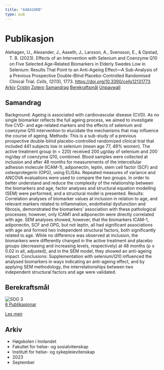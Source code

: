 ```yaml
---
title: "A4B42ARB"
type: pub
---
```

<h1>Publikasjon</h1>
<article id="csl-bib-container-A4B42ARB" class="csl-bib-container">
  <div class="csl-bib-body" style="line-height: 1.35; padding-left: 1em; text-indent:-1em;">
  <div class="csl-entry">Alehagen, U., Alexander, J., Aaseth, J., Larsson, A., Svensson, E., &amp; Opstad, T. B. (2023). Effects of an Intervention with Selenium and Coenzyme Q10 on Five Selected Age-Related Biomarkers in Elderly Swedes Low in Selenium: Results That Point to an Anti-Ageing Effect&#x2014;A Sub-Analysis of a Previous Prospective Double-Blind Placebo-Controlled Randomised Clinical Trial. <i>Cells</i>, <i>12</i>(13), 1773. <a href="https://doi.org/10.3390/cells12131773">https://doi.org/10.3390/cells12131773</a></div>
</div>
  <div class="csl-bib-buttons">
    <a href="#taxonomy-article-A4B42ARB" class="csl-bib-button">Arkiv</a>
    <a href="https://app.cristin.no/results/show.jsf?id=2172497" alt="Cristin URL" class="csl-bib-button">Cristin</a>
    <a href="http://zotero.org/groups/5402882/items/A4B42ARB" alt="Zotero URL" class="csl-bib-button">Zotero</a>
    <a href="#abstract-article-A4B42ARB" class="csl-bib-button">Samandrag</a>
    <a href="#sdg-article-A4B42ARB" class="csl-bib-button">Berekraftsmål</a>
    <a href="https://www.mdpi.com/2073-4409/12/13/1773/pdf?version=1688456600" class="csl-bib-button">Unpaywall</a>
  </div>
  <div id="csl-bib-meta-container-A4B42ARB"></div>
</article>
<div id="csl-bib-meta-A4B42ARB" class="csl-bib-meta">
  <article id="abstract-article-A4B42ARB" class="abstract-article">
    <h1>Samandrag</h1>
    Background: Ageing is associated with cardiovascular disease (CVD). As no single biomarker reflects the full ageing process, we aimed to investigate five CVD- and age-related markers and the effects of selenium and coenzyme Q10 intervention to elucidate the mechanisms that may influence the course of ageing. Methods: This is a sub-study of a previous prospective double-blind placebo-controlled randomized clinical trial that included 441 subjects low in selenium (mean age 77, 49% women). The active treatment group (n = 220) received 200 µg/day of selenium and 200 mg/day of coenzyme Q10, combined. Blood samples were collected at inclusion and after 48 months for measurements of the intercellular adhesion molecule (ICAM-1), adiponectin, leptin, stem cell factor (SCF) and osteoprotegerin (OPG), using ELISAs. Repeated measures of variance and ANCOVA evaluations were used to compare the two groups. In order to better understand and reduce the complexity of the relationship between the biomarkers and age, factor analyses and structural equation modelling (SEM) were performed, and a structural model is presented. Results: Correlation analyses of biomarker values at inclusion in relation to age, and relevant markers related to inflammation, endothelial dysfunction and fibrosis, demonstrated the biomarkers' association with these pathological processes; however, only ICAM1 and adiponectin were directly correlated with age. SEM analyses showed, however, that the biomarkers ICAM-1, adiponectin, SCF and OPG, but not leptin, all had significant associations with age and formed two independent structural factors, both significantly related to age. While no difference was observed at inclusion, the biomarkers were differently changed in the active treatment and placebo groups (decreasing and increasing levels, respectively) at 48 months (p ≤ 0.02 in all, adjusted), and in the SEM model, they showed an anti-ageing impact. Conclusions: Supplementation with selenium/Q10 influenced the analysed biomarkers in ways indicating an anti-ageing effect, and by applying SEM methodology, the interrelationships between two independent structural factors and age were validated.
  </article>
  <article id="sdg-article-A4B42ARB" class="sdg-article">
    <h1>Berekraftsmål</h1>
    <div class="sdg-container"><div id="sdg3" class="sdg"> <img src="{{< params subfolder >}}images/sdg/sdg03_no.png" class="image" alt="SDG 3"> <div class="sdg-overlay"> <a href="{{< params subfolder >}}no/archive/?sdg=3#archive" class="sdg-publication-count"><span>6</span> Publikasjonar</a> <p><a href="NA" class="sdg-read-more">Les meir</a></p> </div> </div></div>
  </article>
  <article id="taxonomy-article-A4B42ARB" class="taxonomy-article">
    <h1>Arkiv</h1>
    <ul>
      <li>Høgskolen i Innlandet</li>
      <li>Fakultet for helse- og sosialvitenskap</li>
      <li>Institutt for helse- og sykepleievitenskap</li>
      <li>2023</li>
      <li>September</li>
    </ul>
  </article>
</div>
